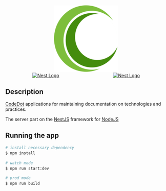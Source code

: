 <div style="padding-top: 50px; display: flex; justify-content: center;">
    <a href="https://crocode.io/" target="blank">
            <img style="object-fit: cover; width: 200px;" src="./picters/crocode-logo.svg">
    </a>
</div>


<div style="display: flex; justify-content: space-around">
    <a href="https://nodejs.org/ru/" target="blank"><img src="https://nodejsdev.ru/nodejs.svg" width="150" alt="Nest Logo" /></a>
    <a href="https://nestjs.com/" target="blank"><img src="https://nestjs.com/img/logo-small.svg" width="150" alt="Nest Logo" /></a>
</div>

## Description

[CodeDot](https://codedot.io/) applications for maintaining documentation on technologies and practices.

The server part on the [NestJS](https://github.com/nestjs/nest) framework for [NodeJS](https://nodejs.org/en/)

## Running the app

```bash
# install necessary dependency
$ npm install 
```
```bash
# watch mode 
$ npm run start:dev 
```
```bash
# prod mode 
$ npm run build 
```

